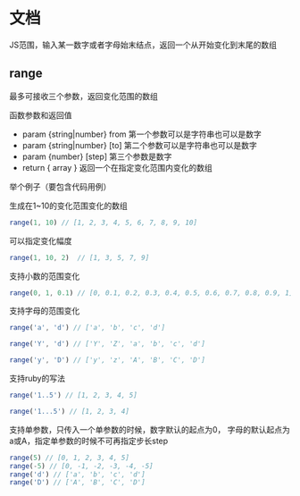 # 文档
JS范围，输入某一数字或者字母始末结点，返回一个从开始变化到末尾的数组

## range
最多可接收三个参数，返回变化范围的数组

函数参数和返回值

- param {string|number} from  第一个参数可以是字符串也可以是数字
- param {string|number} [to] 第二个参数可以是字符串也可以是数字
- param {number} [step] 第三个参数是数字
- return { array }  返回一个在指定变化范围内变化的数组

举个例子（要包含代码用例）

生成在1~10的变化范围变化的数组

```js
range(1, 10) // [1, 2, 3, 4, 5, 6, 7, 8, 9, 10]
```

可以指定变化幅度

```js
range(1, 10, 2)  // [1, 3, 5, 7, 9]
```

支持小数的范围变化

```js
range(0, 1, 0.1) // [0, 0.1, 0.2, 0.3, 0.4, 0.5, 0.6, 0.7, 0.8, 0.9, 1]
```

支持字母的范围变化

```js
range('a', 'd') // ['a', 'b', 'c', 'd']
```

```js
range('Y', 'd') // ['Y', 'Z', 'a', 'b', 'c', 'd']
```

```js
range('y', 'D') // ['y', 'z', 'A', 'B', 'C', 'D']
```

支持ruby的写法

```js
range('1..5') // [1, 2, 3, 4, 5]
```

```js
range('1...5') // [1, 2, 3, 4]
```

支持单参数，只传入一个单参数的时候，数字默认的起点为0， 字母的默认起点为a或A，指定单参数的时候不可再指定步长step

```js
range(5) // [0, 1, 2, 3, 4, 5]
range(-5) // [0, -1, -2, -3, -4, -5]
range('d') // ['a', 'b', 'c', 'd']
range('D') // ['A', 'B', 'C', 'D']
```


